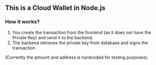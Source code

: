 ## This is a Cloud Wallet in Node.js

### How it works?

1. You create the transaction from the frontend (as it does not have the Private Key)
   and send it to the backend.
2. The backend retrieves the private key from database and signs the transaction.

(Currently the amount and address is hardcoded for testing purposes).
